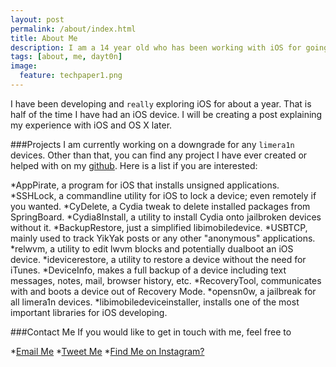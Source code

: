 ```yaml
---
layout: post
permalink: /about/index.html
title: About Me
description: I am a 14 year old who has been working with iOS for going on 2 years now. I spend a lot of my time writing programs that pop into my mind and exploiting iOS. I do most of my work on OS X.
tags: [about, me, dayt0n]
image:
  feature: techpaper1.png
---
```


I have been developing and `really` exploring iOS for about a year. That is half of the time I have had an iOS device. I will be creating a post explaining my experience with iOS and OS X later.

###Projects
I am currently working on a downgrade for any `limera1n` devices. Other than that, you can find any project I have ever created or helped with on my [github](http://github.com/dayt0n). Here is a list if you are interested: 

*AppPirate, a program for iOS that installs unsigned applications.
*SSHLock, a commandline utility for iOS to lock a device; even remotely if you wanted.
*CyDelete, a Cydia tweak to delete installed packages from SpringBoard.
*Cydia8Install, a utility to install Cydia onto jailbroken devices without it.
*BackupRestore, just a simplified libimobiledevice.
*USBTCP, mainly used to track YikYak posts or any other "anonymous" applications.
*relwvm, a utility to edit lwvm blocks and potentially dualboot an iOS device.
*idevicerestore, a utility to restore a device without the need for iTunes.
*DeviceInfo, makes a full backup of a device including text messages, notes, mail, browser history, etc.
*RecoveryTool, communicates with and boots a device out of Recovery Mode.
*opensn0w, a jailbreak for all limera1n devices.
*libimobiledeviceinstaller, installs one of the most important libraries for iOS developing.

###Contact Me
If you would like to get in touch with me, feel free to 

*[Email Me](mailto:daytr0n@webbschool.com)
*[Tweet Me](https://twitter.com/daytonhasty)
*[Find Me on Instagram?](http://instagram.com/daytonhasty)
